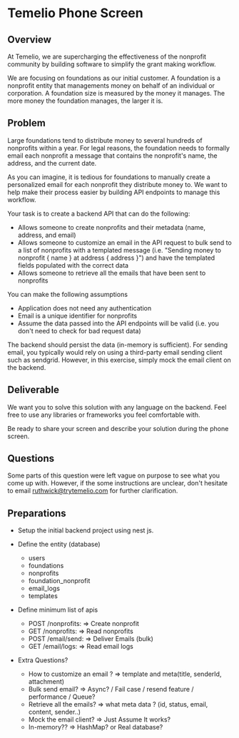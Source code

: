 # Temelio Phone Screen

## Overview

At Temelio, we are supercharging the effectiveness of the nonprofit community by building software to simplify the grant making workflow.

We are focusing on foundations as our initial customer. A foundation is a nonprofit entity that managements money on behalf of an individual or corporation. A foundation size is measured by the money it manages. The more money the foundation manages, the larger it is.

## Problem

Large foundations tend to distribute money to several hundreds of nonprofits within a year. For legal reasons, the foundation needs to formally email each nonprofit a message that contains the nonprofit's name, the address, and the current date.

As you can imagine, it is tedious for foundations to manually create a personalized email for each nonprofit they distribute money to. We want to help make their process easier by building API endpoints to manage this workflow.

Your task is to create a backend API that can do the following:

- Allows someone to create nonprofits and their metadata (name, address, and email)
- Allows someone to customize an email in the API request to bulk send to a list of nonprofits with a templated message (i.e. "Sending money to nonprofit { name } at address { address }") and have the templated fields populated with the correct data
- Allows someone to retrieve all the emails that have been sent to nonprofits

You can make the following assumptions

- Application does not need any authentication
- Email is a unique identifier for nonprofits
- Assume the data passed into the API endpoints will be valid (i.e. you don't need to check for bad request data)

The backend should persist the data (in-memory is sufficient). For sending email, you typically would rely on using a third-party email sending client such as sendgrid. However, in this exercise, simply mock the email client on the backend.

## Deliverable

We want you to solve this solution with any language on the backend. Feel free to use any libraries or frameworks you feel comfortable with.

Be ready to share your screen and describe your solution during the phone screen.

## Questions

Some parts of this question were left vague on purpose to see what you come up with. However, if the some instructions are unclear, don't hesitate to email ruthwick@trytemelio.com for further clarification.

## Preparations
- Setup the initial backend project using nest js.
- Define the entity (database)
    - users
    - foundations
    - nonprofits
    - foundation_nonprofit
    - email_logs
    - templates

- Define minimum list of apis
    - POST /nonprofits:      => Create nonprofit
    - GET /nonprofits:       => Read nonprofits
    - POST /email/send:      => Deliver Emails (bulk)
    - GET /email/logs:       => Read email logs

- Extra Questions?
    - How to customize an email ? => template and meta(title, senderId, attachment)
    - Bulk send email? => Async? / Fail case / resend feature / performance / Queue?
    - Retrieve all the emails? => what meta data ? (id, status, email, content, sender..)
    - Mock the email client? => Just Assume It works? 
    - In-memory?? => HashMap? or Real database? 